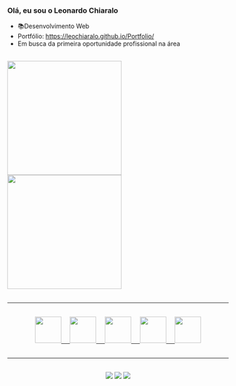 ### Olá, eu sou o Leonardo Chiaralo

- 📚Desenvolvimento Web
- Portfólio: https://leochiaralo.github.io/Portfolio/
- Em busca da primeira oportunidade profissional na área

</br>
<div>
  <a href="https://github.com/LeoChiaralo">
  <img height="260em" src="https://github-readme-stats.vercel.app/api?username=LeoChiaralo&show_icons=true&theme=tokyonight" />
  <img height="260em" src="https://github-readme-stats.vercel.app/api/top-langs/?username=LeoChiaralo&show_icons=true&theme=tokyonight" />
</div>
</br>
    
<hr>
    
</br>
<div align="center">
  <img heigth="100" width="60" src="https://cdn.jsdelivr.net/gh/devicons/devicon/icons/css3/css3-original.svg" />
  &nbsp;
  &nbsp;
  <img heigth="100" width="60" src="https://cdn.jsdelivr.net/gh/devicons/devicon/icons/html5/html5-original.svg" />
  &nbsp;
  &nbsp;
  <img heigth="100" width="60" src="https://cdn.jsdelivr.net/gh/devicons/devicon/icons/javascript/javascript-original.svg" />
  &nbsp;
  &nbsp;
  <img heigth="100" width="60" src="https://cdn.jsdelivr.net/gh/devicons/devicon/icons/sass/sass-original.svg" />
  &nbsp;
  &nbsp;
  <img heigth="100" width="60" src="https://cdn.jsdelivr.net/gh/devicons/devicon/icons/bootstrap/bootstrap-original.svg" />
</div>
</br>
  
<hr>
  
</br>
<div align="center">
  <a href="https://www.linkedin.com/in/leonardochiaralo/"><img src="https://img.shields.io/badge/LinkedIn-0077B5?style=for-the-badge&logo=linkedin&logoColor=white" /><a/>
  <a href="https://www.instagram.com/leonardo_chiaralo/"><img src="https://img.shields.io/badge/Instagram-E4405F?style=for-the-badge&logo=instagram&logoColor=white" /><a/>
  <a href="https://twitter.com/LChiaralo"><img src="https://img.shields.io/badge/Twitter-1DA1F2?style=for-the-badge&logo=twitter&logoColor=white" /><a/>
</div>
